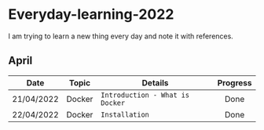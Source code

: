 # Everyday-learning-2022
I am trying to learn a new thing every day and note it with references.


## April

| Date | Topic | Details | Progress |
|:------:|------|------------|:-------:|
|  21/04/2022 | Docker | `Introduction - What is Docker`  | Done |
|  22/04/2022 | Docker | `Installation`  | Done |

 
